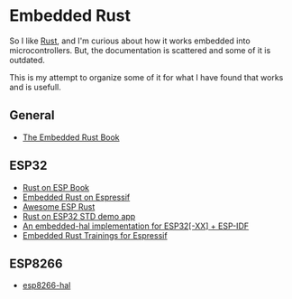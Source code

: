 # Embedded Rust

So I like [Rust](https://www.rust-lang.org/), and I'm curious about how it works embedded into microcontrollers.  But, the documentation is scattered and some of it is outdated.

This is my attempt to organize some of it for what I have found that works and is usefull.

## General
* [The Embedded Rust Book](https://docs.rust-embedded.org/book/intro/index.html)

## ESP32
* [Rust on ESP Book](https://esp-rs.github.io/book/introduction.html)
* [Embedded Rust on Espressif](https://espressif-trainings.ferrous-systems.com/01_intro.html)
* [Awesome ESP Rust](https://github.com/esp-rs/awesome-esp-rust)
* [Rust on ESP32 STD demo app](https://github.com/ivmarkov/rust-esp32-std-demo)
* [An embedded-hal implementation for ESP32[-XX] + ESP-IDF](https://github.com/esp-rs/esp-idf-hal)
* [Embedded Rust Trainings for Espressif](https://github.com/ferrous-systems/espressif-trainings)

## ESP8266
* [esp8266-hal](https://github.com/esp-rs/esp8266-hal)